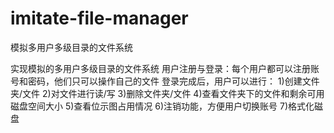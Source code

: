 # imitate-file-manager
模拟多用户多级目录的文件系统

实现模拟的多用户多级目录的文件系统
用户注册与登录：每个用户都可以注册账号和密码，他们只可以操作自己的文件
登录完成后，用户可以进行：
1)创建文件夹/文件
2)对文件进行读/写
3)删除文件夹/文件
4)查看文件夹下的文件和剩余可用磁盘空间大小
5)查看位示图占用情况
6)注销功能，方便用户切换账号
7)格式化磁盘
